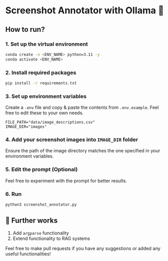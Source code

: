 # Screenshot Annotator with Ollama 🦙

## How to run?

### 1. Set up the virtual environment

```zsh
conda create -n <ENV_NAME> python=3.11 -y
conda activate <ENV_NAME>
```

### 2. Install required packages

```zsh
pip install -r requirements.txt
```

### 3. Set up environment variables

Create a `.env` file and copy & paste the contents from `.env.example`. Feel free to edit these to your own needs.

```.env
FILE_PATH="data/image_descriptions.csv"
IMAGE_DIR="images"
```

### 4. Add your screenshot images into `IMAGE_DIR` folder

Ensure the path of the image directory matches the one specified in your environment variables.

### 5. Edit the prompt (Optional)

Feel free to experiment with the prompt for better results.

### 6. Run

```python
python3 screenshot_annotator.py
```

## 🔧 Further works

1. Add `argparse` functionality
2. Extend functionality to RAG systems

Feel free to make pull requests if you have any suggestions or added any useful functionalities!
